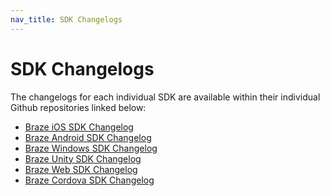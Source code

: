 ```yaml
---
nav_title: SDK Changelogs
---
```

# SDK Changelogs

The changelogs for each individual SDK are available within their individual Github repositories linked below:

- [Braze iOS SDK Changelog][1]
- [Braze Android SDK Changelog][2]
- [Braze Windows SDK Changelog][3]
- [Braze Unity SDK Changelog][4]
- [Braze Web SDK Changelog][5]
- [Braze Cordova SDK Changelog][6]

[1]:https://github.com/Appboy/appboy-ios-sdk/blob/master/CHANGELOG.md
[2]:https://github.com/Appboy/appboy-android-sdk/blob/master/CHANGELOG.md
[3]:https://github.com/Appboy/appboy-windows-sdk/blob/master/CHANGELOG.md
[4]:https://github.com/Appboy/appboy-unity-sdk/blob/master/CHANGELOG.md
[5]:https://github.com/Appboy/appboy-web-sdk/blob/master/CHANGELOG.md
[6]:https://github.com/Appboy/appboy-cordova-sdk/blob/master/CHANGELOG.md
